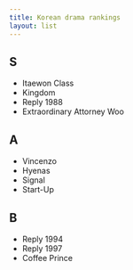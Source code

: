 ```yaml
---
title: Korean drama rankings
layout: list
---
```


## S
- Itaewon Class
- Kingdom
- Reply 1988
- Extraordinary Attorney Woo

## A
- Vincenzo
- Hyenas
- Signal
- Start-Up

## B
- Reply 1994
- Reply 1997
- Coffee Prince